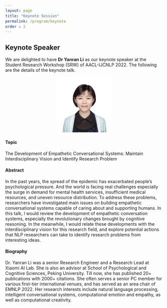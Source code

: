 ```yaml
---
layout: page
title: "Keynote Session"
permalink: /program/keynote
order : 2
---
```


## Keynote Speaker
We are delighted to have __Dr Yanran Li__ as our keynote speaker at the Student Research Workshop (SRW) of AACL-IJCNLP 2022.
The following are the details of the keynote talk.

<center><img src="/assets/YanranLi.jpg" width="35%"/></center>

#### Topic
The Development of Empathetic Conversational Systems: Maintain Interdisciplinary Vision and Identify Research Problem

#### Abstract
In the past years, the spread of the epidemic has exacerbated people’s psychological pressure. And the world is facing real challenges especially the surge in demand for mental health services, insufficient medical resources, and uneven resource distribution. To address these problems, researchers have investigated main issues on building empathetic conversational systems capable of caring about and supporting humans. In this talk, I would review the development of empathetic conversation systems, especially the revolutionary changes brought by cognitive reasoning. In the meanwhile, I would relate these developments with the interdisciplinary vision for this research field, and explore potential actions that NLP researchers can take to identify research problems from interesting ideas.

#### Biography 
Dr. Yanran Li was a senior Research Engineer and a Research Lead at Xiaomi AI Lab. She is also an advisor at School of Psychological and Cognitive Sciences, Peking University. Till now, she has published 20+ publications with 2000+ citations. She often serves a senior PC member for various first-tier international venues, and has served as an area chair of EMNLP 2022. Her research interests include natural language processing, intelligent conversational systems, computational emotion and empathy, as well as computational creativity.
